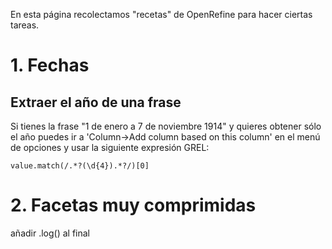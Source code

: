 En esta página recolectamos "recetas" de OpenRefine para hacer ciertas tareas.
# 1. Fechas #

## Extraer el año de una frase ##
Si tienes la frase "1 de enero a 7 de noviembre 1914" y quieres obtener sólo el año puedes ir a 'Column->Add column based on this column' en el menú de opciones y usar la siguiente expresión GREL:
```
value.match(/.*?(\d{4}).*?/)[0]
```

# 2. Facetas muy comprimidas #

añadir .log() al final
